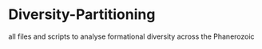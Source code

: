 # Diversity-Partitioning
all files and scripts to analyse formational diversity across the Phanerozoic
